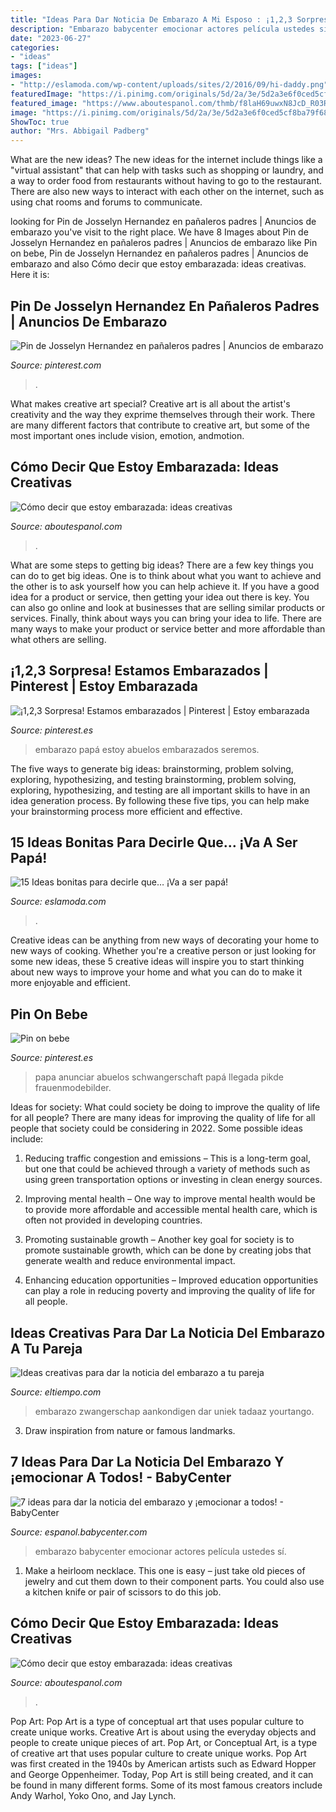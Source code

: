 ```yaml
---
title: "Ideas Para Dar Noticia De Embarazo A Mi Esposo : ¡1,2,3 Sorpresa! Estamos Embarazados"
description: "Embarazo babycenter emocionar actores película ustedes sí"
date: "2023-06-27"
categories:
- "ideas"
tags: ["ideas"]
images:
- "http://eslamoda.com/wp-content/uploads/sites/2/2016/09/hi-daddy.png"
featuredImage: "https://i.pinimg.com/originals/5d/2a/3e/5d2a3e6f0ced5cf8ba79f68dc3ea6990.jpg"
featured_image: "https://www.aboutespanol.com/thmb/f8laH69uwxN8JcD_R03RF6Esf3k=/768x0/filters:no_upscale():max_bytes(150000):strip_icc()/Ani-onesie-2-56a28bc13df78cf772775f21.jpg"
image: "https://i.pinimg.com/originals/5d/2a/3e/5d2a3e6f0ced5cf8ba79f68dc3ea6990.jpg"
ShowToc: true
author: "Mrs. Abbigail Padberg"
---
```



What are the new ideas?
The new ideas for the internet include things like a "virtual assistant" that can help with tasks such as shopping or laundry, and a way to order food from restaurants without having to go to the restaurant. There are also new ways to interact with each other on the internet, such as using chat rooms and forums to communicate.

	

		
looking for Pin de Josselyn Hernandez en pañaleros padres | Anuncios de embarazo you've visit to the right place. We have 8 Images about Pin de Josselyn Hernandez en pañaleros padres | Anuncios de embarazo like Pin on bebe, Pin de Josselyn Hernandez en pañaleros padres | Anuncios de embarazo and also Cómo decir que estoy embarazada: ideas creativas. Here it is:
		
    
## Pin De Josselyn Hernandez En Pañaleros Padres | Anuncios De Embarazo

<img loading=lazy src="https://i.pinimg.com/originals/5d/2a/3e/5d2a3e6f0ced5cf8ba79f68dc3ea6990.jpg" onerror="this.onerror=null;this.src='https://tse4.mm.bing.net/th?id=OIP.05Fp4S-_01Q9UFia6vFQHQHaH4&amp;pid=15.1';" alt="Pin de Josselyn Hernandez en pañaleros padres | Anuncios de embarazo">

_Source: pinterest.com_

>. 

	

What makes creative art special?
Creative art is all about the artist's creativity and the way they exprime themselves through their work. There are many different factors that contribute to creative art, but some of the most important ones include vision, emotion, andmotion.

    
## Cómo Decir Que Estoy Embarazada: Ideas Creativas

<img loading=lazy src="https://www.aboutespanol.com/thmb/f8laH69uwxN8JcD_R03RF6Esf3k=/768x0/filters:no_upscale():max_bytes(150000):strip_icc()/Ani-onesie-2-56a28bc13df78cf772775f21.jpg" onerror="this.onerror=null;this.src='https://tse4.mm.bing.net/th?id=OIP.RJlEk8lLT8Xwi3e-HbMVSwHaFj&amp;pid=15.1';" alt="Cómo decir que estoy embarazada: ideas creativas">

_Source: aboutespanol.com_

>. 

	

What are some steps to getting big ideas?
There are a few key things you can do to get big ideas. One is to think about what you want to achieve and the other is to ask yourself how you can help achieve it. If you have a good idea for a product or service, then getting your idea out there is key. You can also go online and look at businesses that are selling similar products or services. Finally, think about ways you can bring your idea to life. There are many ways to make your product or service better and more affordable than what others are selling.

    
## ¡1,2,3 Sorpresa! Estamos Embarazados | Pinterest | Estoy Embarazada

<img loading=lazy src="https://i.pinimg.com/236x/5c/7d/d6/5c7dd6eb87039751048b71d4912e9c08.jpg" onerror="this.onerror=null;this.src='https://tse1.mm.bing.net/th?id=OIP.orMPuo1n_5mRaFylgykTRwAAAA&amp;pid=15.1';" alt="¡1,2,3 Sorpresa! Estamos embarazados | Pinterest | Estoy embarazada">

_Source: pinterest.es_

>embarazo papá estoy abuelos embarazados seremos. 

	

The five ways to generate big ideas: brainstorming, problem solving, exploring, hypothesizing, and testing
brainstorming, problem solving, exploring, hypothesizing, and testing are all important skills to have in an idea generation process. By following these five tips, you can help make your brainstorming process more efficient and effective.

    
## 15 Ideas Bonitas Para Decirle Que… ¡Va A Ser Papá!

<img loading=lazy src="http://eslamoda.com/wp-content/uploads/sites/2/2016/09/hi-daddy.png" onerror="this.onerror=null;this.src='https://tse3.mm.bing.net/th?id=OIP.EX_ZsscfpPisMOf4OWckbQHaIJ&amp;pid=15.1';" alt="15 Ideas bonitas para decirle que… ¡Va a ser papá!">

_Source: eslamoda.com_

>. 

	

Creative ideas can be anything from new ways of decorating your home to new ways of cooking. Whether you're a creative person or just looking for some new ideas, these 5 creative ideas will inspire you to start thinking about new ways to improve your home and what you can do to make it more enjoyable and efficient.

    
## Pin On Bebe

<img loading=lazy src="https://i.pinimg.com/736x/1e/54/a4/1e54a4a044f8111ab4fa1ba0c4c9ef24.jpg" onerror="this.onerror=null;this.src='https://tse3.mm.bing.net/th?id=OIP.SctWO0yyMBaOqONyt9HqiQAAAA&amp;pid=15.1';" alt="Pin on bebe">

_Source: pinterest.es_

>papa anunciar abuelos schwangerschaft papá llegada pikde frauenmodebilder. 

	

Ideas for society: What could society be doing to improve the quality of life for all people?
There are many ideas for improving the quality of life for all people that society could be considering in 2022. Some possible ideas include: 
1. Reducing traffic congestion and emissions – This is a long-term goal, but one that could be achieved through a variety of methods such as using green transportation options or investing in clean energy sources. 

2. Improving mental health – One way to improve mental health would be to provide more affordable and accessible mental health care, which is often not provided in developing countries. 

3. Promoting sustainable growth – Another key goal for society is to promote sustainable growth, which can be done by creating jobs that generate wealth and reduce environmental impact. 

4. Enhancing education opportunities – Improved education opportunities can play a role in reducing poverty and improving the quality of life for all people. 


    
## Ideas Creativas Para Dar La Noticia Del Embarazo A Tu Pareja

<img loading=lazy src="https://www.eltiempo.com/abc_files/article_content/files/crop/uploads/2018/11/08/5be49713710da.r_1541708766793.0-37-622-452.jpeg" onerror="this.onerror=null;this.src='https://tse1.mm.bing.net/th?id=OIP.l9WddBvb5BN0TMPT1idSAgHaE8&amp;pid=15.1';" alt="Ideas creativas para dar la noticia del embarazo a tu pareja">

_Source: eltiempo.com_

>embarazo zwangerschap aankondigen dar uniek tadaaz yourtango. 

	

3. Draw inspiration from nature or famous landmarks.

    
## 7 Ideas Para Dar La Noticia Del Embarazo Y ¡emocionar A Todos! - BabyCenter

<img loading=lazy src="https://assets.babycenter.com/ims/blog/ush/misretonos3.jpg" onerror="this.onerror=null;this.src='https://tse4.mm.bing.net/th?id=OIP.pfrkKdhxNb1Xs65eL-UqNQHaFj&amp;pid=15.1';" alt="7 ideas para dar la noticia del embarazo y ¡emocionar a todos! - BabyCenter">

_Source: espanol.babycenter.com_

>embarazo babycenter emocionar actores película ustedes sí. 

	

1. Make a heirloom necklace. This one is easy – just take old pieces of jewelry and cut them down to their component parts. You could also use a kitchen knife or pair of scissors to do this job. 

    
## Cómo Decir Que Estoy Embarazada: Ideas Creativas

<img loading=lazy src="https://fthmb.tqn.com/mEPA2cRv-3ioU0TyiF7XCFp8zN8=/768x0/filters:no_upscale()/Ani-onesie-2-56a28bc13df78cf772775f21.jpg" onerror="this.onerror=null;this.src='https://tse1.mm.bing.net/th?id=OIP._Q2JMhLaaBnX6-Ow3hmGMwHaFj&amp;pid=15.1';" alt="Cómo decir que estoy embarazada: ideas creativas">

_Source: aboutespanol.com_

>. 

	

Pop Art: Pop Art is a type of conceptual art that uses popular culture to create unique works.
Creative Art is about using the everyday objects and people to create unique pieces of art. Pop Art, or Conceptual Art, is a type of creative art that uses popular culture to create unique works. Pop Art was first created in the 1940s by American artists such as Edward Hopper and George Oppenheimer. Today, Pop Art is still being created, and it can be found in many different forms. Some of its most famous creators include Andy Warhol, Yoko Ono, and Jay Lynch.


